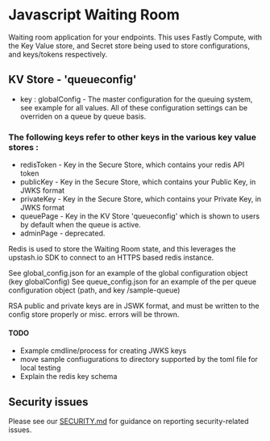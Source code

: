 # Javascript Waiting Room

Waiting room application for your endpoints. This uses Fastly Compute, with the Key Value store, and Secret store being used
to store configurations, and keys/tokens respectively.

## KV Store - 'queueconfig'

+ key : globalConfig - The master configuration for the queuing system, see example for all values. All of these configuration settings
                       can be overriden on a queue by queue basis.
### The following keys refer to other keys in the various key value stores :
- redisToken - Key in the Secure Store, which contains your redis API token
- publicKey  - Key in the Secure Store, which contains your Public Key, in JWKS format
- privateKey - Key in the Secure Store, which contains your Private Key, in JWKS format
- queuePage  - Key in the KV Store 'queueconfig' which is shown to users by default when the queue is active.
- adminPage  - deprecated.
                           

Redis is used to store the Waiting Room state, and this leverages the upstash.io SDK to connect to an HTTPS based redis instance.

See global_config.json for an example of the global configuration object (key globalConfig)
See queue_config.json for an example of the per queue configuration object (path, and key /sample-queue)

RSA public and private keys are in JSWK format, and must be written to the config store properly or misc. errors will be thrown.

#### TODO
- Example cmdline/process for creating JWKS keys
- move sample confiugurations to directory supported by the toml file for local testing
- Explain the redis key schema

## Security issues

Please see our [SECURITY.md](SECURITY.md) for guidance on reporting security-related issues.
